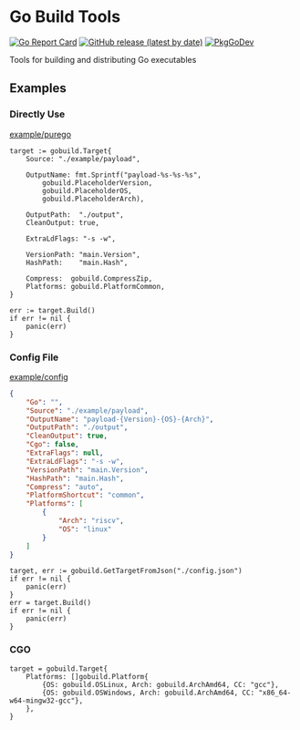 # Go Build Tools

[![Go Report Card](https://goreportcard.com/badge/github.com/forewing/gobuild?style=flat-square)](https://goreportcard.com/report/github.com/forewing/gobuild)
[![GitHub release (latest by date)](https://img.shields.io/github/v/release/forewing/gobuild?style=flat-square)](https://github.com/forewing/gobuild/releases/latest)
[![PkgGoDev](https://pkg.go.dev/badge/github.com/forewing/gobuild)](https://pkg.go.dev/github.com/forewing/gobuild)

Tools for building and distributing Go executables

## Examples

### Directly Use

[example/purego](./example/purego)

```golang
target := gobuild.Target{
    Source: "./example/payload",

    OutputName: fmt.Sprintf("payload-%s-%s-%s",
        gobuild.PlaceholderVersion,
        gobuild.PlaceholderOS,
        gobuild.PlaceholderArch),

    OutputPath:  "./output",
    CleanOutput: true,

    ExtraLdFlags: "-s -w",

    VersionPath: "main.Version",
    HashPath:    "main.Hash",

    Compress:  gobuild.CompressZip,
    Platforms: gobuild.PlatformCommon,
}

err := target.Build()
if err != nil {
    panic(err)
}
```

### Config File

[example/config](./example/config)

```json
{
    "Go": "",
    "Source": "./example/payload",
    "OutputName": "payload-{Version}-{OS}-{Arch}",
    "OutputPath": "./output",
    "CleanOutput": true,
    "Cgo": false,
    "ExtraFlags": null,
    "ExtraLdFlags": "-s -w",
    "VersionPath": "main.Version",
    "HashPath": "main.Hash",
    "Compress": "auto",
    "PlatformShortcut": "common",
    "Platforms": [
        {
            "Arch": "riscv",
            "OS": "linux"
        }
    ]
}
```

```golang
target, err := gobuild.GetTargetFromJson("./config.json")
if err != nil {
    panic(err)
}
err = target.Build()
if err != nil {
    panic(err)
}
```

### CGO

```golang
target = gobuild.Target{
    Platforms: []gobuild.Platform{
        {OS: gobuild.OSLinux, Arch: gobuild.ArchAmd64, CC: "gcc"},
        {OS: gobuild.OSWindows, Arch: gobuild.ArchAmd64, CC: "x86_64-w64-mingw32-gcc"},
    },
}
```
